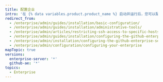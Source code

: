 ```yaml
---
title: 配置企业
intro: '在 {% data variables.product.product_name %} 启动并运行后，您可以配置企业适应组织需求。'
redirect_from:
  - /enterprise/admin/guides/installation/basic-configuration/
  - /enterprise/admin/guides/installation/administrative-tools/
  - /enterprise/admin/articles/restricting-ssh-access-to-specific-hosts/
  - /enterprise/admin/guides/installation/configuring-the-github-enterprise-appliance/
  - /enterprise/admin/installation/configuring-the-github-enterprise-server-appliance
  - /enterprise/admin/configuration/configuring-your-enterprise
mapTopic: true
versions:
  enterprise-server: '*'
  github-ae: '*'
topics:
  - Enterprise
---
```


